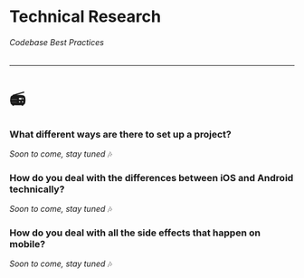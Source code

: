 # Technical Research
###### Codebase Best Practices
---
#  📻

### What different ways are there to set up a project?
_Soon to come, stay tuned_ 🎶

### How do you deal with the differences between iOS and Android technically?
_Soon to come, stay tuned_ 🎶

### How do you deal with all the side effects that happen on mobile?
_Soon to come, stay tuned_ 🎶